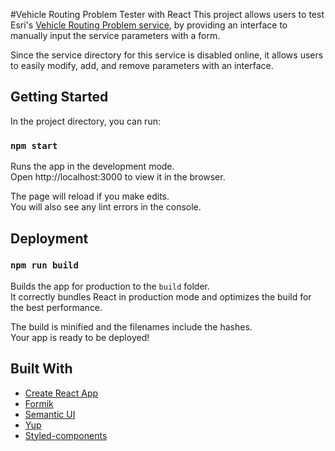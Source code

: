 #Vehicle Routing Problem Tester with React
This project allows users to test Esri's [Vehicle Routing Problem service](https://developers.arcgis.com/rest/network/api-reference/vehicle-routing-problem-service.htm), by providing an interface to manually input the service parameters with a form.

Since the service directory for this service is disabled online, it allows users to easily modify, add, and remove parameters with an interface.

## Getting Started

In the project directory, you can run:

### `npm start`

Runs the app in the development mode.<br />
Open http://localhost:3000 to view it in the browser.

The page will reload if you make edits.<br />
You will also see any lint errors in the console.

## Deployment

### `npm run build`

Builds the app for production to the `build` folder.<br />
It correctly bundles React in production mode and optimizes the build for the best performance.

The build is minified and the filenames include the hashes.<br />
Your app is ready to be deployed!

## Built With

* [Create React App](https://reactjs.org/docs/create-a-new-react-app.html)
* [Formik](https://jaredpalmer.com/formik/docs/api/formik)
* [Semantic UI](https://semantic-ui.com/)
* [Yup](https://github.com/jquense/yup)
* [Styled-components](https://www.styled-components.com/)

